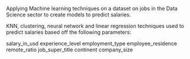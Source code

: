 Applying Machine learning techniques on a dataset on jobs in the Data Science sector to create models to predict salaries.

KNN, clustering, neural network and linear regression techniques used to predict salaries based off the following parameters:

salary_in_usd
experience_level
employment_type
employee_residence
remote_ratio
job_super_title
continent
company_size
